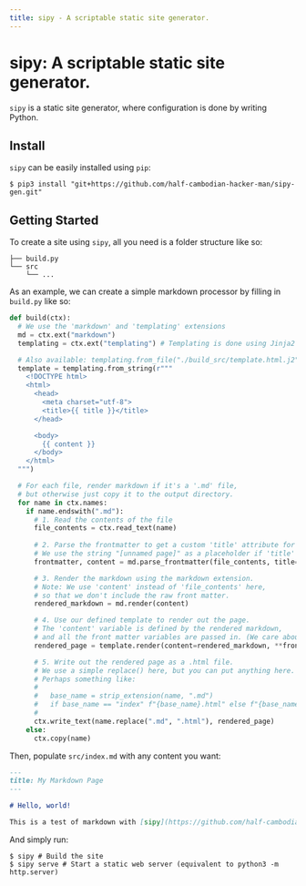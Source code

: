 ```yaml
---
title: sipy - A scriptable static site generator.
---
```


# sipy: A scriptable static site generator.

`sipy` is a static site generator, where configuration is done by writing Python.

## Install

`sipy` can be easily installed using `pip`:

```shell
$ pip3 install "git+https://github.com/half-cambodian-hacker-man/sipy-gen.git"
```

## Getting Started

To create a site using `sipy`, all you need is a folder structure like so:

```
├── build.py
└── src
    └── ...
```

As an example, we can create a simple markdown processor by filling in `build.py` like so:

```python
def build(ctx):
  # We use the 'markdown' and 'templating' extensions
  md = ctx.ext("markdown")
  templating = ctx.ext("templating") # Templating is done using Jinja2

  # Also available: templating.from_file("./build_src/template.html.j2") relative to build.py
  template = templating.from_string(r"""
    <!DOCTYPE html>
    <html>
      <head>
        <meta charset="utf-8">
        <title>{{ title }}</title>
      </head>

      <body>
        {{ content }}
      </body>
    </html>
  """)

  # For each file, render markdown if it's a '.md' file,
  # but otherwise just copy it to the output directory.
  for name in ctx.names:
    if name.endswith(".md"):
      # 1. Read the contents of the file
      file_contents = ctx.read_text(name)
      
      # 2. Parse the frontmatter to get a custom 'title' attribute for the page.
      # We use the string "[unnamed page]" as a placeholder if 'title' is not defined
      frontmatter, content = md.parse_frontmatter(file_contents, title="[unnamed page]")

      # 3. Render the markdown using the markdown extension.
      # Note: We use 'content' instead of 'file_contents' here,
      # so that we don't include the raw front matter.
      rendered_markdown = md.render(content)

      # 4. Use our defined template to render out the page.
      # The 'content' variable is defined by the rendered markdown,
      # and all the front matter variables are passed in. (We care about 'title')
      rendered_page = template.render(content=rendered_markdown, **frontmatter)

      # 5. Write out the rendered page as a .html file.
      # We use a simple replace() here, but you can put anything here.
      # Perhaps something like:
      # 
      #   base_name = strip_extension(name, ".md")
      #   if base_name == "index" f"{base_name}.html" else f"{base_name}/index.html"
      # 
      ctx.write_text(name.replace(".md", ".html"), rendered_page)
    else:
      ctx.copy(name)
```

Then, populate `src/index.md` with any content you want:

```md
---
title: My Markdown Page
---

# Hello, world!

This is a test of markdown with [sipy](https://github.com/half-cambodian-hacker-man/sipy).
```

And simply run:

```shell
$ sipy # Build the site
$ sipy serve # Start a static web server (equivalent to python3 -m http.server)
```
